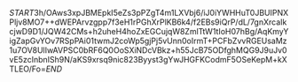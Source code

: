 $START$3h/OAws3xpJBMEpkI5eZs3pPZgT4m1LXVbj6/iJ0iYWHHuT0JBUIPNXPljv8MO7++dWEPArvzgpp7f3eH1rPGhXrPlKB6k4/f2EBs9iQrP/dL/7gnXrcaIkcjwD9D1/JQW42CMs+h2uheH4hoZxEGCujqW8ZmlTtW1tIoH07hBg/AqKmyYigZapGvYOv7RSpPAi01twmJ2coWp5gjPj5vUnn0oIrmT+PCFbZvvRGEUsaMz1u7OV8UlIwAVPSC0bRF6Q0OoSXiNDcVBkz+h55JcB75ODfghMQG9J9uJv0vE5zcInbnISh9N/aKS9xrsq9nic823Byyst3gYwJHGFKCodmF5OSeKepM+kXTLEO/Fo=$END$